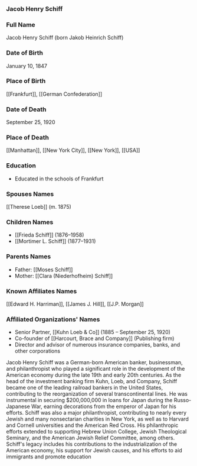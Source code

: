 ### Jacob Henry Schiff

### Full Name

Jacob Henry Schiff (born Jakob Heinrich Schiff)

### Date of Birth

January 10, 1847

### Place of Birth

[[Frankfurt]], [[German Confederation]]

### Date of Death

September 25, 1920

### Place of Death

[[Manhattan]], [[New York City]], [[New York]], [[USA]]

### Education

- Educated in the schools of Frankfurt
### Spouses Names

[[Therese Loeb]] (m. 1875)

### Children Names

- [[Frieda Schiff]] (1876–1958)
- [[Mortimer L. Schiff]] (1877–1931)

### Parents Names

- Father: [[Moses Schiff]]
- Mother: [[Clara (Niederhofheim) Schiff]]

### Known Affiliates Names

[[Edward H. Harriman]], [[James J. Hill]], [[J.P. Morgan]]

### Affiliated Organizations' Names

- Senior Partner, [[Kuhn Loeb & Co]] (1885 – September 25, 1920)
- Co-founder of [[Harcourt, Brace and Company]] (Publishing firm)
- Director and advisor of numerous insurance companies, banks, and other corporations

Jacob Henry Schiff was a German-born American banker, businessman, and philanthropist who played a significant role in the development of the American economy during the late 19th and early 20th centuries. As the head of the investment banking firm Kuhn, Loeb, and Company, Schiff became one of the leading railroad bankers in the United States, contributing to the reorganization of several transcontinental lines. He was instrumental in securing $200,000,000 in loans for Japan during the Russo-Japanese War, earning decorations from the emperor of Japan for his efforts. Schiff was also a major philanthropist, contributing to nearly every Jewish and many nonsectarian charities in New York, as well as to Harvard and Cornell universities and the American Red Cross. His philanthropic efforts extended to supporting Hebrew Union College, Jewish Theological Seminary, and the American Jewish Relief Committee, among others. Schiff's legacy includes his contributions to the industrialization of the American economy, his support for Jewish causes, and his efforts to aid immigrants and promote education
